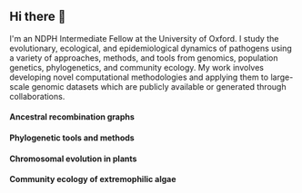 ## Hi there 👋

I'm an NDPH Intermediate Fellow at the University of Oxford. I study the evolutionary, ecological, and epidemiological dynamics of pathogens using a variety of approaches, methods, and tools from genomics, population genetics, phylogenetics, and community ecology. My work involves developing novel computational methodologies and applying them to large-scale genomic datasets which are publicly available or generated through collaborations.

#### Ancestral recombination graphs
#### Phylogenetic tools and methods
#### Chromosomal evolution in plants
#### Community ecology of extremophilic algae

<!--
**szhan/szhan** is a ✨ _special_ ✨ repository because its `README.md` (this file) appears on your GitHub profile.

Here are some ideas to get you started:

- 🔭 I’m currently working on ...
- 🌱 I’m currently learning ...
- 👯 I’m looking to collaborate on ...
- 🤔 I’m looking for help with ...
- 💬 Ask me about ...
- 📫 How to reach me: ...
- 😄 Pronouns: ...
- ⚡ Fun fact: ...
-->

